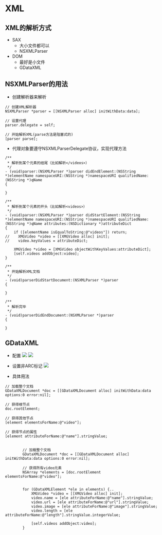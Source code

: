 # XML

## XML的解析方式
- SAX
    - 大小文件都可以
    - NSXMLParser
- DOM
    - 最好是小文件
    - GDataXML

## NSXMLParser的用法
- 创建解析器来解析

```objc
// 创建XML解析器
NSXMLParser *parser = [[NSXMLParser alloc] initWithData:data];

// 设置代理
parser.delegate = self;

// 开始解析XML(parse方法是阻塞式的)
[parser parse];
```

- 代理对象要遵守NSXMLParserDelegate协议，实现代理方法

```objc
/**
 * 解析到某个元素的结尾（比如解析</videos>）
 */
- (void)parser:(NSXMLParser *)parser didEndElement:(NSString *)elementName namespaceURI:(NSString *)namespaceURI qualifiedName:(NSString *)qName
{

}

/**
 * 解析到某个元素的开头（比如解析<videos>）
 */
- (void)parser:(NSXMLParser *)parser didStartElement:(NSString *)elementName namespaceURI:(NSString *)namespaceURI qualifiedName:(NSString *)qName attributes:(NSDictionary *)attributeDict
{
    if ([elementName isEqualToString:@"videos"]) return;
//    XMGVideo *video = [[XMGVideo alloc] init];
//    video.keyValues = attributeDict;

    XMGVideo *video = [XMGVideo objectWithKeyValues:attributeDict];
    [self.videos addObject:video];
}

/**
 * 开始解析XML文档
 */
- (void)parserDidStartDocument:(NSXMLParser *)parser
{

}

/**
 * 解析完毕
 */
- (void)parserDidEndDocument:(NSXMLParser *)parser
{

}
```

## GDataXML
- 配置
![](../LibrarypPictures/RunNet/04-JSON和XML/Snip20150713_336.png)
![](../LibrarypPictures/RunNet/04-JSON和XML/Snip20150713_340.png)

- 设置非ARC标记
![](../LibrarypPictures/RunNet/04-JSON和XML/Snip20150713_335.png)

- 具体用法

```objc
// 加载整个文档
GDataXMLDocument *doc = [[GDataXMLDocument alloc] initWithData:data options:0 error:nil];

// 获得根节点
doc.rootElement;

// 获得其他节点
[element elementsForName:@"video"];

// 获得节点的属性
[element attributeForName:@"name"].stringValue;


        // 加载整个文档
        GDataXMLDocument *doc = [[GDataXMLDocument alloc] initWithData:data options:0 error:nil];

        // 获得所有video元素
        NSArray *elements = [doc.rootElement elementsForName:@"video"];


        for (GDataXMLElement *ele in elements) {..
            XMGVideo *video = [[XMGVideo alloc] init];
            video.name = [ele attributeForName:@"name"].stringValue;
            video.url = [ele attributeForName:@"url"].stringValue;
            video.image = [ele attributeForName:@"image"].stringValue;
            video.length = [ele attributeForName:@"length"].stringValue.integerValue;

            [self.videos addObject:video];
        }

```
